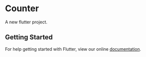 # Counter

A new flutter project.

## Getting Started

For help getting started with Flutter, view our online
[documentation](http://flutter.io/).
